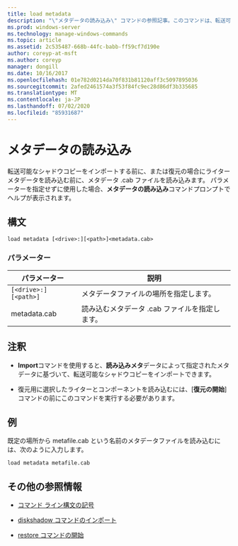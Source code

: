 ```yaml
---
title: load metadata
description: "\"メタデータの読み込み\" コマンドの参照記事。このコマンドは、転送可能なシャドウコピーをインポートする前にメタデータ .cab ファイルを読み込み、または復元の場合にライターメタデータを読み込みます。"
ms.prod: windows-server
ms.technology: manage-windows-commands
ms.topic: article
ms.assetid: 2c535487-668b-44fc-babb-ff59cf7d190e
author: coreyp-at-msft
ms.author: coreyp
manager: dongill
ms.date: 10/16/2017
ms.openlocfilehash: 01e782d0214da70f831b81120aff3c5097895036
ms.sourcegitcommit: 2afed2461574a3f53f84fc9ec28d86df3b335685
ms.translationtype: MT
ms.contentlocale: ja-JP
ms.lasthandoff: 07/02/2020
ms.locfileid: "85931687"
---
```

# <a name="load-metadata"></a>メタデータの読み込み

転送可能なシャドウコピーをインポートする前に、または復元の場合にライターメタデータを読み込む前に、メタデータ .cab ファイルを読み込みます。 パラメーターを指定せずに使用した場合、**メタデータの読み込み**コマンドプロンプトでヘルプが表示されます。

## <a name="syntax"></a>構文

```
load metadata [<drive>:][<path>]<metadata.cab>
```

### <a name="parameters"></a>パラメーター

| パラメーター | 説明 |
| --------- | ----------- |
| `[<drive>:][<path>]` | メタデータファイルの場所を指定します。 |
| metadata.cab | 読み込むメタデータ .cab ファイルを指定します。 |

## <a name="remarks"></a>注釈

- **Import**コマンドを使用すると、**読み込みメタ**データによって指定されたメタデータに基づいて、転送可能なシャドウコピーをインポートできます。

- 復元用に選択したライターとコンポーネントを読み込むには、[**復元の開始**] コマンドの前にこのコマンドを実行する必要があります。

## <a name="examples"></a>例

既定の場所から metafile.cab という名前のメタデータファイルを読み込むには、次のように入力します。

```
load metadata metafile.cab
```

## <a name="additional-references"></a>その他の参照情報

- [コマンド ライン構文の記号](command-line-syntax-key.md)

- [diskshadow コマンドのインポート](import.md)

- [restore コマンドの開始](begin-restore.md)

